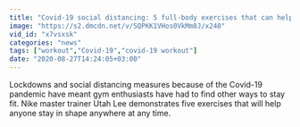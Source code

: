 ```yaml
---
title: "Covid-19 social distancing: 5 full-body exercises that can help keep you fit anywhere, any time"
image: "https://s2.dmcdn.net/v/SQPKK1VHos0VkMm8J/x240"
vid_id: "x7vsxsk"
categories: "news"
tags: ["workout","Covid-19","covid-19 workout"]
date: "2020-08-27T14:24:05+03:00"
---
```

Lockdowns and social distancing measures because of the Covid-19 pandemic have meant gym enthusiasts have had to find other ways to stay fit. Nike master trainer Utah Lee demonstrates five exercises that will help anyone stay in shape anywhere at any time.
